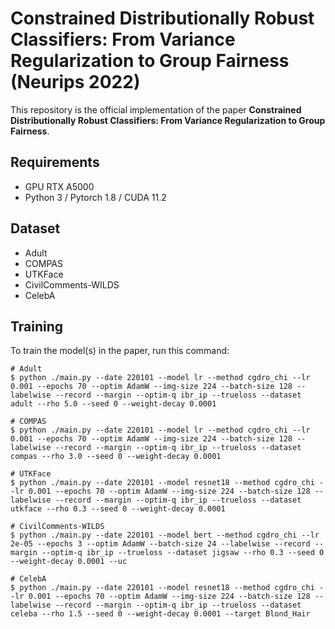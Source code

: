 # Constrained Distributionally Robust Classifiers: From Variance Regularization to Group Fairness (Neurips 2022)

This repository is the official implementation of the paper **Constrained Distributionally Robust Classifiers: From Variance Regularization to Group Fairness**. 

## Requirements
- GPU RTX A5000
- Python 3 / Pytorch 1.8 / CUDA 11.2

## Dataset
- Adult
- COMPAS
- UTKFace
- CivilComments-WILDS
- CelebA

## Training
To train the model(s) in the paper, run this command:
```
# Adult
$ python ./main.py --date 220101 --model lr --method cgdro_chi --lr 0.001 --epochs 70 --optim AdamW --img-size 224 --batch-size 128 --labelwise --record --margin --optim-q ibr_ip --trueloss --dataset adult --rho 5.0 --seed 0 --weight-decay 0.0001

# COMPAS
$ python ./main.py --date 220101 --model lr --method cgdro_chi --lr 0.001 --epochs 70 --optim AdamW --img-size 224 --batch-size 128 --labelwise --record --margin --optim-q ibr_ip --trueloss --dataset compas --rho 3.0 --seed 0 --weight-decay 0.0001

# UTKFace
$ python ./main.py --date 220101 --model resnet18 --method cgdro_chi --lr 0.001 --epochs 70 --optim AdamW --img-size 224 --batch-size 128 --labelwise --record --margin --optim-q ibr_ip --trueloss --dataset utkface --rho 0.3 --seed 0 --weight-decay 0.0001

# CivilComments-WILDS
$ python ./main.py --date 220101 --model bert --method cgdro_chi --lr 2e-05 --epochs 3 --optim AdamW --batch-size 24 --labelwise --record --margin --optim-q ibr_ip --trueloss --dataset jigsaw --rho 0.3 --seed 0 --weight-decay 0.0001 --uc

# CelebA
$ python ./main.py --date 220101 --model resnet18 --method cgdro_chi --lr 0.001 --epochs 70 --optim AdamW --img-size 224 --batch-size 128 --labelwise --record --margin --optim-q ibr_ip --trueloss --dataset celeba --rho 1.5 --seed 0 --weight-decay 0.0001 --target Blond_Hair
```
